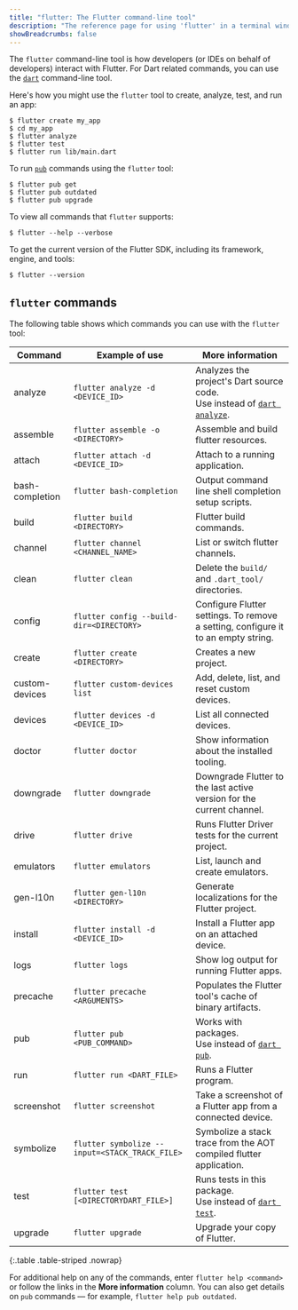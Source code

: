 ```yaml
---
title: "flutter: The Flutter command-line tool"
description: "The reference page for using 'flutter' in a terminal window."
showBreadcrumbs: false
---
```


The `flutter` command-line tool is how developers (or IDEs on behalf of
developers) interact with Flutter. For Dart related commands,
you can use the [`dart`][] command-line tool.

Here's how you might use the `flutter` tool to create, analyze, test, and run an
app:

```console
$ flutter create my_app
$ cd my_app
$ flutter analyze
$ flutter test
$ flutter run lib/main.dart
```

To run [`pub`][`dart pub`] commands using the `flutter` tool:

```console
$ flutter pub get
$ flutter pub outdated
$ flutter pub upgrade
```

To view all commands that `flutter` supports:

```console
$ flutter --help --verbose
```

To get the current version of the Flutter SDK, including its framework, engine,
and tools:

```console
$ flutter --version
```

## `flutter` commands

The following table shows which commands you can use with the `flutter` tool:

| Command         | Example of use                                 | More information                                                                  |
|-----------------|------------------------------------------------|-----------------------------------------------------------------------------------|
| analyze         | `flutter analyze -d <DEVICE_ID>`               | Analyzes the project's Dart source code.<br>Use instead of [`dart analyze`][].    |
| assemble        | `flutter assemble -o <DIRECTORY>`              | Assemble and build flutter resources.                                             |
| attach          | `flutter attach -d <DEVICE_ID>`                | Attach to a running application.                                                  |
| bash-completion | `flutter bash-completion`                      | Output command line shell completion setup scripts.                               |
| build           | `flutter build <DIRECTORY>`                    | Flutter build commands.                                                           |
| channel         | `flutter channel <CHANNEL_NAME>`               | List or switch flutter channels.                                                  |
| clean           | `flutter clean`                                | Delete the `build/` and `.dart_tool/` directories.                                |
| config          | `flutter config --build-dir=<DIRECTORY>`       | Configure Flutter settings. To remove a setting, configure it to an empty string. |
| create          | `flutter create <DIRECTORY>`                   | Creates a new project.                                                            |
| custom-devices  | `flutter custom-devices list`                  | Add, delete, list, and reset custom devices.                                      |
| devices         | `flutter devices -d <DEVICE_ID>`               | List all connected devices.                                                       |
| doctor          | `flutter doctor`                               | Show information about the installed tooling.                                     |
| downgrade       | `flutter downgrade`                            | Downgrade Flutter to the last active version for the current channel.             |
| drive           | `flutter drive`                                | Runs Flutter Driver tests for the current project.                                |
| emulators       | `flutter emulators`                            | List, launch and create emulators.                                                |
| gen-l10n        | `flutter gen-l10n <DIRECTORY>`                 | Generate localizations for the Flutter project.                                   |
| install         | `flutter install -d <DEVICE_ID>`               | Install a Flutter app on an attached device.                                      |
| logs            | `flutter logs`                                 | Show log output for running Flutter apps.                                         |
| precache        | `flutter precache <ARGUMENTS>`                 | Populates the Flutter tool's cache of binary artifacts.                           |
| pub             | `flutter pub <PUB_COMMAND>`                    | Works with packages.<br>Use instead of [`dart pub`][].                            |
| run             | `flutter run <DART_FILE>`                      | Runs a Flutter program.                                                           |
| screenshot      | `flutter screenshot`                           | Take a screenshot of a Flutter app from a connected device.                       |
| symbolize       | `flutter symbolize --input=<STACK_TRACK_FILE>` | Symbolize a stack trace from the AOT compiled flutter application.                |
| test            | `flutter test [<DIRECTORYDART_FILE>]`          | Runs tests in this package.<br>Use instead of [`dart test`][`dart test`].         |
| upgrade         | `flutter upgrade`                              | Upgrade your copy of Flutter.                                                     |

{:.table .table-striped .nowrap}

For additional help on any of the commands, enter `flutter help <command>`
or follow the links in the **More information** column.
You can also get details on `pub` commands — for example,
`flutter help pub outdated`.

[`dart`]: {{site.dart-site}}/tools/dart-tool
[`dart analyze`]: {{site.dart-site}}/tools/dart-analyze
[`dart format`]: {{site.dart-site}}/tools/dart-format
[`dart pub`]: {{site.dart-site}}/tools/dart-pub
[`dart test`]: {{site.dart-site}}/tools/dart-test
